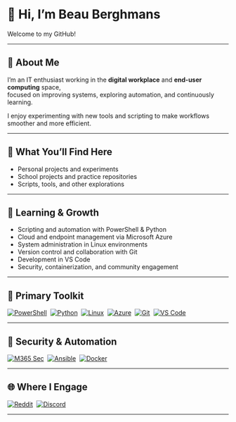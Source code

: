 # 👋 Hi, I’m Beau Berghmans

Welcome to my GitHub!

---

## 💼 About Me

I’m an IT enthusiast working in the **digital workplace** and **end-user computing** space,  
focused on improving systems, exploring automation, and continuously learning.  

I enjoy experimenting with new tools and scripting to make workflows smoother and more efficient.  

---

## 🔧 What You’ll Find Here

- Personal projects and experiments  
- School projects and practice repositories  
- Scripts, tools, and other explorations

---

## 🚀 Learning & Growth

- Scripting and automation with PowerShell & Python  
- Cloud and endpoint management via Microsoft Azure  
- System administration in Linux environments  
- Version control and collaboration with Git  
- Development in VS Code  
- Security, containerization, and community engagement  

---

## 🧰 Primary Toolkit

<p dir="auto">
<a href="https://learn.microsoft.com/powershell/" target="_blank" rel="noopener noreferrer"><img alt="PowerShell" src="https://img.shields.io/badge/PowerShell-5391FE?style=for-the-badge&logo=powershell&logoColor=white" /></a>&nbsp;
<a href="https://www.python.org/" target="_blank" rel="noopener noreferrer"><img alt="Python" src="https://img.shields.io/badge/Python-3776AB?style=for-the-badge&logo=python&logoColor=white" /></a>&nbsp;
<a href="https://www.linux.org/" target="_blank" rel="noopener noreferrer"><img alt="Linux" src="https://img.shields.io/badge/Linux-FCC624?style=for-the-badge&logo=linux&logoColor=black" /></a>&nbsp;
<a href="https://azure.microsoft.com/" target="_blank" rel="noopener noreferrer"><img alt="Azure" src="https://img.shields.io/badge/Azure-0089D6?style=for-the-badge&logo=microsoftazure&logoColor=white" /></a>&nbsp;
<a href="https://git-scm.com/" target="_blank" rel="noopener noreferrer"><img alt="Git" src="https://img.shields.io/badge/Git-F05032?style=for-the-badge&logo=git&logoColor=white" /></a>&nbsp;
<a href="https://code.visualstudio.com/" target="_blank" rel="noopener noreferrer"><img alt="VS Code" src="https://img.shields.io/badge/VS%20Code-0078D7?style=for-the-badge&logo=visualstudiocode&logoColor=white" /></a>
</p>

---

## 🔐 Security & Automation

<p dir="auto">
<a href="https://learn.microsoft.com/microsoft-365/security/" target="_blank" rel="noopener noreferrer"><img alt="M365 Sec" src="https://img.shields.io/badge/M365%20Sec-0078D4?style=for-the-badge&logo=microsoft&logoColor=white" /></a>&nbsp;
<a href="https://www.ansible.com/" target="_blank" rel="noopener noreferrer"><img alt="Ansible" src="https://img.shields.io/badge/Ansible-EE0000?style=for-the-badge&logo=ansible&logoColor=white" /></a>&nbsp;
<a href="https://www.docker.com/" target="_blank" rel="noopener noreferrer"><img alt="Docker" src="https://img.shields.io/badge/Docker-2496ED?style=for-the-badge&logo=docker&logoColor=white" /></a>
</p>

---

## 🌐 Where I Engage

<p dir="auto">
<a href="https://www.reddit.com/user/yourusername" target="_blank" rel="noopener noreferrer"><img alt="Reddit" src="https://img.shields.io/badge/Reddit-FF4500?style=for-the-badge&logo=reddit&logoColor=white" /></a>&nbsp;
<a href="https://discord.com/" target="_blank" rel="noopener noreferrer"><img alt="Discord" src="https://img.shields.io/badge/Discord-5865F2?style=for-the-badge&logo=discord&logoColor=white" /></a>
</p>

---
